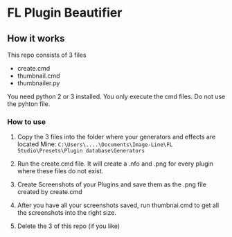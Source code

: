# FL Plugin Beautifier 
## How it works 

This repo consists of 3 files
 * create.cmd
 * thumbnail.cmd
 * thumbnailer.py
 
You need python 2 or 3 installed. 
You only execute the cmd files. Do not use the pyhton file. 

### How to use

1. Copy the 3 files into the folder where your generators and effects are located
Mine: `C:\Users\....\Documents\Image-Line\FL Studio\Presets\Plugin database\Generators`

2. Run the create.cmd file. It will create a .nfo and .png for every plugin where these files do not exist.

3. Create Screenshots of your Plugins and save them as the .png file created by create.cmd

4. After you have all your screenshots saved, run thumbnai.cmd to get all the screenshots into the right size.

5. Delete the 3 of this repo (if you like)
